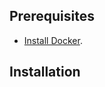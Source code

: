 ## Prerequisites

- [Install Docker](https://www.docker.com/products/docker-desktop/).


## Installation


